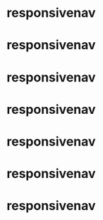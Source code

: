 # responsivenav
# responsivenav
# responsivenav
# responsivenav
# responsivenav
# responsivenav
# responsivenav
